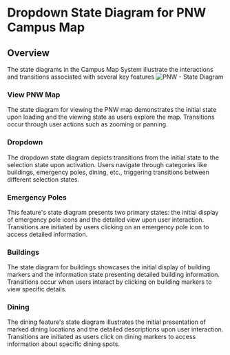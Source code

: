# Dropdown State Diagram for PNW Campus Map

## Overview

The state diagrams in the Campus Map System illustrate the interactions and transitions associated with several key features
![PNW - State Diagram](https://github.com/Sirish-C/PNW-Campus-Map-Improvement/assets/145478396/b5b77de6-bda8-43e0-a0e0-10fb5a96c66f)


### View PNW Map

The state diagram for viewing the PNW map demonstrates the initial state upon loading and the viewing state as users explore the map. Transitions occur through user actions such as zooming or panning.

### Dropdown

The dropdown state diagram depicts transitions from the initial state to the selection state upon activation. Users navigate through categories like buildings, emergency poles, dining, etc., triggering transitions between different selection states.

### Emergency Poles

This feature's state diagram presents two primary states: the initial display of emergency pole icons and the detailed view upon user interaction. Transitions are initiated by users clicking on an emergency pole icon to access detailed information.

### Buildings

The state diagram for buildings showcases the initial display of building markers and the information state presenting detailed building information. Transitions occur when users interact by clicking on building markers to view specific details.

### Dining

The dining feature's state diagram illustrates the initial presentation of marked dining locations and the detailed descriptions upon user interaction. Transitions are initiated as users click on dining markers to access information about specific dining spots.



